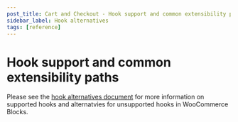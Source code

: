 ```yaml
---
post_title: Cart and Checkout - Hook support and common extensibility paths
sidebar_label: Hook alternatives
tags: [reference]
---
```


# Hook support and common extensibility paths

Please see the [hook alternatives document](https://github.com/woocommerce/woocommerce/blob/trunk/plugins/woocommerce/client/blocks/docs/third-party-developers/extensibility/hooks/hook-alternatives.md) for more information on supported hooks and alternatvies for unsupported hooks in WooCommerce Blocks.
